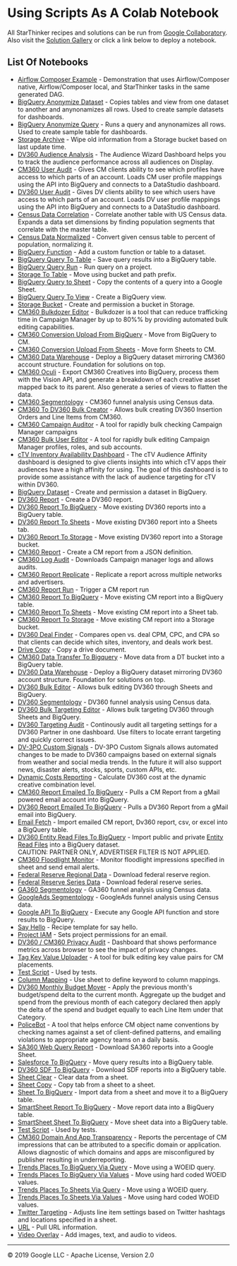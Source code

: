 # Using Scripts As A Colab Notebook

All StarThinker recipes and solutions can be run from [Google Collaboratory](https://colab.research.google.com/github/google/starthinker/blob/master). Also visit the [Solution Gallery](google.github.io/starthinker/) or click a link below to deploy a notebook.

## List Of Notebooks
* [Airflow Composer Example](https://colab.research.google.com/github/google/starthinker/blob/master/colabs/airflow.ipynb) - Demonstration that uses Airflow/Composer native, Airflow/Composer local, and StarThinker tasks in the same generated DAG.
* [BigQuery Anonymize Dataset](https://colab.research.google.com/github/google/starthinker/blob/master/colabs/anonymize.ipynb) - Copies tables and view from one dataset to another and anynonamizes all rows.  Used to create sample datasets for dashboards.
* [BigQuery Anonymize Query](https://colab.research.google.com/github/google/starthinker/blob/master/colabs/anonymize_query.ipynb) - Runs a query and anynonamizes all rows.  Used to create sample table for dashboards.
* [Storage Archive](https://colab.research.google.com/github/google/starthinker/blob/master/colabs/archive.ipynb) - Wipe old information from a Storage bucket based on last update time.
* [DV360 Audience Analysis](https://colab.research.google.com/github/google/starthinker/blob/master/colabs/audience_analysis.ipynb) - The Audience Wizard Dashboard helps you to track the audience performance across all audiences on Display.
* [CM360 User Audit](https://colab.research.google.com/github/google/starthinker/blob/master/colabs/barnacle.ipynb) - Gives CM clients ability to see which profiles have access to which parts of an account. Loads CM user profile mappings using the API into BigQuery and connects to a DataStudio dashboard.
* [DV360 User Audit](https://colab.research.google.com/github/google/starthinker/blob/master/colabs/barnacle_dv360.ipynb) - Gives DV clients ability to see which users have access to which parts of an account. Loads DV user profile mappings using the API into BigQuery and connects to a DataStudio dashboard.
* [Census Data Correlation](https://colab.research.google.com/github/google/starthinker/blob/master/colabs/bigquery_census_correlate.ipynb) - Correlate another table with US Census data.  Expands a data set dimensions by finding population segments that correlate with the master table.
* [Census Data Normalized](https://colab.research.google.com/github/google/starthinker/blob/master/colabs/bigquery_census_normalize.ipynb) - Convert given census table to percent of population, normalizing it.
* [BigQuery Function](https://colab.research.google.com/github/google/starthinker/blob/master/colabs/bigquery_function.ipynb) - Add a custom function or table to a dataset.
* [BigQuery Query To Table](https://colab.research.google.com/github/google/starthinker/blob/master/colabs/bigquery_query.ipynb) - Save query results into a BigQuery table.
* [BigQuery Query Run](https://colab.research.google.com/github/google/starthinker/blob/master/colabs/bigquery_run_query.ipynb) - Run query on a project.
* [Storage To Table](https://colab.research.google.com/github/google/starthinker/blob/master/colabs/bigquery_storage.ipynb) - Move using bucket and path prefix.
* [BigQuery Query to Sheet](https://colab.research.google.com/github/google/starthinker/blob/master/colabs/bigquery_to_sheet.ipynb) - Copy the contents of a query into a Google Sheet.
* [BigQuery Query To View](https://colab.research.google.com/github/google/starthinker/blob/master/colabs/bigquery_view.ipynb) - Create a BigQuery view.
* [Storage Bucket](https://colab.research.google.com/github/google/starthinker/blob/master/colabs/bucket.ipynb) - Create and permission a bucket in Storage.
* [CM360 Bulkdozer Editor](https://colab.research.google.com/github/google/starthinker/blob/master/colabs/bulkdozer.ipynb) - Bulkdozer is a tool that can reduce trafficking time in Campaign Manager by up to 80%% by providing automated bulk editing capabilities.
* [CM360 Conversion Upload From BigQuery](https://colab.research.google.com/github/google/starthinker/blob/master/colabs/cm360_conversion_upload_from_bigquery.ipynb) - Move from BigQuery to CM.
* [CM360 Conversion Upload From Sheets](https://colab.research.google.com/github/google/starthinker/blob/master/colabs/cm360_conversion_upload_from_sheets.ipynb) - Move form Sheets to CM.
* [CM360 Data Warehouse](https://colab.research.google.com/github/google/starthinker/blob/master/colabs/cm360_data_warehouse.ipynb) - Deploy a BigQuery dataset mirroring CM360 account structure. Foundation for solutions on top.
* [CM360 Oculi](https://colab.research.google.com/github/google/starthinker/blob/master/colabs/cm360_oculi.ipynb) - Export CM360 Creatives into BigQuery, process them with the Vision API, and generate a breakdown of each creative asset mapped back to its parent. Also generate a series of views to flatten the data.
* [CM360 Segmentology](https://colab.research.google.com/github/google/starthinker/blob/master/colabs/cm360_segmentology.ipynb) - CM360 funnel analysis using Census data.
* [CM360 To DV360 Bulk Creator](https://colab.research.google.com/github/google/starthinker/blob/master/colabs/cm360_to_dv360.ipynb) - Allows bulk creating DV360 Insertion Orders and Line Items from CM360.
* [CM360 Campaign Auditor](https://colab.research.google.com/github/google/starthinker/blob/master/colabs/cm_campaign_audit.ipynb) - A tool for rapidly bulk checking Campaign Manager campaigns
* [CM360 Bulk User Editor](https://colab.research.google.com/github/google/starthinker/blob/master/colabs/cm_user_editor.ipynb) - A tool for rapidly bulk editing Campaign Manager profiles, roles, and sub accounts.
* [cTV Inventory Availability Dashboard](https://colab.research.google.com/github/google/starthinker/blob/master/colabs/ctv_audience_affinity.ipynb) - The cTV Audience Affinity dashboard is designed to give clients insights into which cTV apps their audiences have a high affinity for using.  The goal of this dashboard is to provide some assistance with the lack of audience targeting for cTV within DV360.
* [BigQuery Dataset](https://colab.research.google.com/github/google/starthinker/blob/master/colabs/dataset.ipynb) - Create and permission a dataset in BigQuery.
* [DV360 Report](https://colab.research.google.com/github/google/starthinker/blob/master/colabs/dbm.ipynb) - Create a DV360 report.
* [DV360 Report To BigQuery](https://colab.research.google.com/github/google/starthinker/blob/master/colabs/dbm_to_bigquery.ipynb) - Move existing DV360 reports into a BigQuery table.
* [DV360 Report To Sheets](https://colab.research.google.com/github/google/starthinker/blob/master/colabs/dbm_to_sheets.ipynb) - Move existing DV360 report into a Sheets tab.
* [DV360 Report To Storage](https://colab.research.google.com/github/google/starthinker/blob/master/colabs/dbm_to_storage.ipynb) - Move existing DV360 report into a Storage bucket.
* [CM360 Report](https://colab.research.google.com/github/google/starthinker/blob/master/colabs/dcm.ipynb) - Create a CM report from a JSON definition.
* [CM360 Log Audit](https://colab.research.google.com/github/google/starthinker/blob/master/colabs/dcm_log.ipynb) - Downloads Campaign manager logs and allows audits.
* [CM360 Report Replicate](https://colab.research.google.com/github/google/starthinker/blob/master/colabs/dcm_replicate_to_bigquery.ipynb) - Replicate a report across multiple networks and advertisers.
* [CM360 Report Run](https://colab.research.google.com/github/google/starthinker/blob/master/colabs/dcm_run.ipynb) - Trigger a CM report run
* [CM360 Report To BigQuery](https://colab.research.google.com/github/google/starthinker/blob/master/colabs/dcm_to_bigquery.ipynb) - Move existing CM report into a BigQuery table.
* [CM360 Report To Sheets](https://colab.research.google.com/github/google/starthinker/blob/master/colabs/dcm_to_sheets.ipynb) - Move existing CM report into a Sheet tab.
* [CM360 Report To Storage](https://colab.research.google.com/github/google/starthinker/blob/master/colabs/dcm_to_storage.ipynb) - Move existing CM report into a Storage bucket.
* [DV360 Deal Finder](https://colab.research.google.com/github/google/starthinker/blob/master/colabs/deal_finder.ipynb) - Compares open vs. deal CPM, CPC, and CPA so that clients can decide which sites, inventory, and deals work best.
* [Drive Copy](https://colab.research.google.com/github/google/starthinker/blob/master/colabs/drive_copy.ipynb) - Copy a drive document.
* [CM360 Data Transfer To Bigquery](https://colab.research.google.com/github/google/starthinker/blob/master/colabs/dt.ipynb) - Move data from a DT bucket into a BigQuery table.
* [DV360 Data Warehouse](https://colab.research.google.com/github/google/starthinker/blob/master/colabs/dv360_data_warehouse.ipynb) - Deploy a BigQuery dataset mirroring DV360 account structure. Foundation for solutions on top.
* [DV360 Bulk Editor](https://colab.research.google.com/github/google/starthinker/blob/master/colabs/dv360_editor.ipynb) - Allows bulk editing DV360 through Sheets and BigQuery.
* [DV360 Segmentology](https://colab.research.google.com/github/google/starthinker/blob/master/colabs/dv360_segmentology.ipynb) - DV360 funnel analysis using Census data.
* [DV360 Bulk Targeting Editor](https://colab.research.google.com/github/google/starthinker/blob/master/colabs/dv360_targeter.ipynb) - Allows bulk targeting DV360 through Sheets and BigQuery.
* [DV360 Targeting Audit](https://colab.research.google.com/github/google/starthinker/blob/master/colabs/dv360_targeting_audit.ipynb) - Continously audit all targeting settings for a DV360 Partner in one dashboard. Use filters to locate errant targeting and quickly correct issues.
* [DV-3PO Custom Signals](https://colab.research.google.com/github/google/starthinker/blob/master/colabs/dv3po_custom_signals.ipynb) - DV-3PO Custom Signals allows automated changes to be made to DV360 campaigns based on external signals from weather and social media trends. In the future it will also support news, disaster alerts, stocks, sports, custom APIs, etc.
* [Dynamic Costs Reporting](https://colab.research.google.com/github/google/starthinker/blob/master/colabs/dynamic_costs.ipynb) - Calculate DV360 cost at the dynamic creative combination level.
* [CM360 Report Emailed To BigQuery](https://colab.research.google.com/github/google/starthinker/blob/master/colabs/email_cm_to_bigquery.ipynb) - Pulls a CM Report from a gMail powered email account into BigQuery.
* [DV360 Report Emailed To BigQuery](https://colab.research.google.com/github/google/starthinker/blob/master/colabs/email_dv360_to_bigquery.ipynb) - Pulls a DV360 Report from a gMail email into BigQuery.
* [Email Fetch](https://colab.research.google.com/github/google/starthinker/blob/master/colabs/email_to_bigquery.ipynb) - Import emailed CM report, Dv360 report, csv, or excel into a BigQuery table.
* [DV360 Entity Read Files To BigQuery](https://colab.research.google.com/github/google/starthinker/blob/master/colabs/entity.ipynb) - Import public and private <a href='https://developers.google.com/bid-manager/guides/entity-read/format-v2' target='_blank'>Entity Read Files</a> into a BigQuery dataset.<br/>CAUTION: PARTNER ONLY, ADVERTISER FILTER IS NOT APPLIED.
* [CM360 Floodlight Monitor](https://colab.research.google.com/github/google/starthinker/blob/master/colabs/floodlight_monitor.ipynb) - Monitor floodlight impressions specified in sheet and send email alerts.
* [Federal Reserve Regional Data](https://colab.research.google.com/github/google/starthinker/blob/master/colabs/fred_regional_to_bigquery.ipynb) - Download federal reserve region.
* [Federal Reserve Series Data](https://colab.research.google.com/github/google/starthinker/blob/master/colabs/fred_series_to_bigquery.ipynb) - Download federal reserve series.
* [GA360 Segmentology](https://colab.research.google.com/github/google/starthinker/blob/master/colabs/ga360_segmentology.ipynb) - GA360 funnel analysis using Census data.
* [GoogleAds Segmentology](https://colab.research.google.com/github/google/starthinker/blob/master/colabs/google_ads_segmentology.ipynb) - GoogleAds funnel analysis using Census data.
* [Google API To BigQuery](https://colab.research.google.com/github/google/starthinker/blob/master/colabs/google_api_to_bigquery.ipynb) - Execute any Google API function and store results to BigQuery.
* [Say Hello](https://colab.research.google.com/github/google/starthinker/blob/master/colabs/hello.ipynb) - Recipe template for say hello.
* [Project IAM](https://colab.research.google.com/github/google/starthinker/blob/master/colabs/iam.ipynb) - Sets project permissions for an email.
* [DV360 / CM360 Privacy Audit](https://colab.research.google.com/github/google/starthinker/blob/master/colabs/itp_audit.ipynb) - Dashboard that shows performance metrics across browser to see the impact of privacy changes.
* [Tag Key Value Uploader](https://colab.research.google.com/github/google/starthinker/blob/master/colabs/kv_uploader.ipynb) - A tool for bulk editing key value pairs for CM placements.
* [Test Script](https://colab.research.google.com/github/google/starthinker/blob/master/colabs/manual.ipynb) - Used by tests.
* [Column Mapping](https://colab.research.google.com/github/google/starthinker/blob/master/colabs/mapping.ipynb) - Use sheet to define keyword to column mappings.
* [DV360 Monthly Budget Mover](https://colab.research.google.com/github/google/starthinker/blob/master/colabs/monthly_budget_mover.ipynb) - Apply the previous month's budget/spend delta to the current month.  Aggregate up the budget and spend from the previous month of each category declared then apply the delta of the spend and budget equally to each Line Item under that Category.
* [PoliceBot](https://colab.research.google.com/github/google/starthinker/blob/master/colabs/policebot.ipynb) - A tool that helps enforce CM object name conventions by checking names against a set of client-defined patterns, and emailing violations to appropriate agency teams on a daily basis.
* [SA360 Web Query Report](https://colab.research.google.com/github/google/starthinker/blob/master/colabs/sa360_web_query.ipynb) - Download SA360 reports into a Google Sheet.
* [Salesforce To BigQuery](https://colab.research.google.com/github/google/starthinker/blob/master/colabs/salesforce_to_bigquery.ipynb) - Move query results into a BigQuery table.
* [DV360 SDF To BigQuery](https://colab.research.google.com/github/google/starthinker/blob/master/colabs/sdf_to_bigquery.ipynb) - Download SDF reports into a BigQuery table.
* [Sheet Clear](https://colab.research.google.com/github/google/starthinker/blob/master/colabs/sheets_clear.ipynb) - Clear data from a sheet.
* [Sheet Copy](https://colab.research.google.com/github/google/starthinker/blob/master/colabs/sheets_copy.ipynb) - Copy tab from a sheet to a sheet.
* [Sheet To BigQuery](https://colab.research.google.com/github/google/starthinker/blob/master/colabs/sheets_to_bigquery.ipynb) - Import data from a sheet and move it to a BigQuery table.
* [SmartSheet Report To BigQuery](https://colab.research.google.com/github/google/starthinker/blob/master/colabs/smartsheet_report_to_bigquery.ipynb) - Move report data into a BigQuery table.
* [SmartSheet Sheet To BigQuery](https://colab.research.google.com/github/google/starthinker/blob/master/colabs/smartsheet_to_bigquery.ipynb) - Move sheet data into a BigQuery table.
* [Test Script](https://colab.research.google.com/github/google/starthinker/blob/master/colabs/test.ipynb) - Used by tests.
* [CM360 Domain And App Transparency](https://colab.research.google.com/github/google/starthinker/blob/master/colabs/transparency.ipynb) - Reports the percentage of CM impressions that can be attributed to a specific domain or application.  Allows diagnostic of which domains and apps are misconfigured by publisher resulting in underreporting.
* [Trends Places To BigQuery Via Query](https://colab.research.google.com/github/google/starthinker/blob/master/colabs/trends_places_to_bigquery_via_query.ipynb) - Move using a WOEID query.
* [Trends Places To BigQuery Via Values](https://colab.research.google.com/github/google/starthinker/blob/master/colabs/trends_places_to_bigquery_via_value.ipynb) - Move using hard coded WOEID values.
* [Trends Places To Sheets Via Query](https://colab.research.google.com/github/google/starthinker/blob/master/colabs/trends_places_to_sheets_via_query.ipynb) - Move using a WOEID query.
* [Trends Places To Sheets Via Values](https://colab.research.google.com/github/google/starthinker/blob/master/colabs/trends_places_to_sheets_via_value.ipynb) - Move using hard coded WOEID values.
* [Twitter Targeting](https://colab.research.google.com/github/google/starthinker/blob/master/colabs/twitter.ipynb) - Adjusts line item settings based on Twitter hashtags and locations specified in a sheet.
* [URL](https://colab.research.google.com/github/google/starthinker/blob/master/colabs/url.ipynb) - Pull URL information.
* [Video Overlay](https://colab.research.google.com/github/google/starthinker/blob/master/colabs/video.ipynb) - Add images, text, and audio to videos.
---
&copy; 2019 Google LLC - Apache License, Version 2.0
